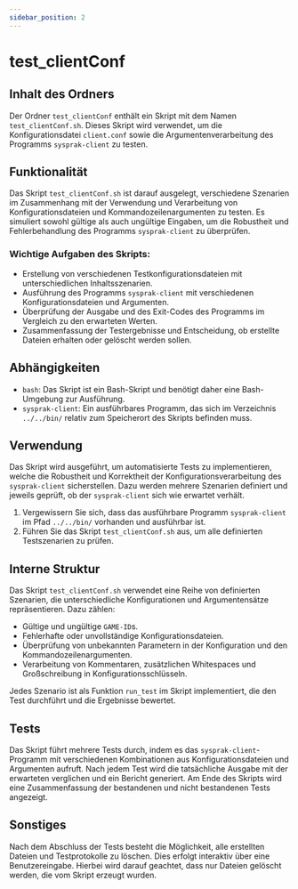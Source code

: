 ```yaml
---
sidebar_position: 2
---
```


# test_clientConf

## Inhalt des Ordners

Der Ordner `test_clientConf` enthält ein Skript mit dem Namen `test_clientConf.sh`. Dieses Skript wird verwendet, um die Konfigurationsdatei `client.conf` sowie die Argumentenverarbeitung des Programms `sysprak-client` zu testen.

## Funktionalität

Das Skript `test_clientConf.sh` ist darauf ausgelegt, verschiedene Szenarien im Zusammenhang mit der Verwendung und Verarbeitung von Konfigurationsdateien und Kommandozeilenargumenten zu testen. Es simuliert sowohl gültige als auch ungültige Eingaben, um die Robustheit und Fehlerbehandlung des Programms `sysprak-client` zu überprüfen.

### Wichtige Aufgaben des Skripts:

- Erstellung von verschiedenen Testkonfigurationsdateien mit unterschiedlichen Inhaltsszenarien.
- Ausführung des Programms `sysprak-client` mit verschiedenen Konfigurationsdateien und Argumenten.
- Überprüfung der Ausgabe und des Exit-Codes des Programms im Vergleich zu den erwarteten Werten.
- Zusammenfassung der Testergebnisse und Entscheidung, ob erstellte Dateien erhalten oder gelöscht werden sollen.

## Abhängigkeiten

- `bash`: Das Skript ist ein Bash-Skript und benötigt daher eine Bash-Umgebung zur Ausführung.
- `sysprak-client`: Ein ausführbares Programm, das sich im Verzeichnis `../../bin/` relativ zum Speicherort des Skripts befinden muss.

## Verwendung

Das Skript wird ausgeführt, um automatisierte Tests zu implementieren, welche die Robustheit und Korrektheit der Konfigurationsverarbeitung des `sysprak-client` sicherstellen. Dazu werden mehrere Szenarien definiert und jeweils geprüft, ob der `sysprak-client` sich wie erwartet verhält.

1. Vergewissern Sie sich, dass das ausführbare Programm `sysprak-client` im Pfad `../../bin/` vorhanden und ausführbar ist.
2. Führen Sie das Skript `test_clientConf.sh` aus, um alle definierten Testszenarien zu prüfen.

## Interne Struktur

Das Skript `test_clientConf.sh` verwendet eine Reihe von definierten Szenarien, die unterschiedliche Konfigurationen und Argumentensätze repräsentieren. Dazu zählen:

- Gültige und ungültige `GAME-ID`s.
- Fehlerhafte oder unvollständige Konfigurationsdateien.
- Überprüfung von unbekannten Parametern in der Konfiguration und den Kommandozeilenargumenten.
- Verarbeitung von Kommentaren, zusätzlichen Whitespaces und Großschreibung in Konfigurationsschlüsseln.

Jedes Szenario ist als Funktion `run_test` im Skript implementiert, die den Test durchführt und die Ergebnisse bewertet.

## Tests

Das Skript führt mehrere Tests durch, indem es das `sysprak-client`-Programm mit verschiedenen Kombinationen aus Konfigurationsdateien und Argumenten aufruft. Nach jedem Test wird die tatsächliche Ausgabe mit der erwarteten verglichen und ein Bericht generiert. Am Ende des Skripts wird eine Zusammenfassung der bestandenen und nicht bestandenen Tests angezeigt.

## Sonstiges

Nach dem Abschluss der Tests besteht die Möglichkeit, alle erstellten Dateien und Testprotokolle zu löschen. Dies erfolgt interaktiv über eine Benutzereingabe. Hierbei wird darauf geachtet, dass nur Dateien gelöscht werden, die vom Skript erzeugt wurden.
